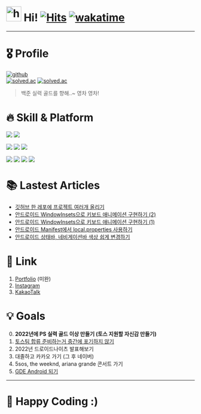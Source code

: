 # <img src="https://user-images.githubusercontent.com/1303154/88677602-1635ba80-d120-11ea-84d8-d263ba5fc3c0.gif" width="40px" alt="hi"> Hi! [![Hits](https://hits.seeyoufarm.com/api/count/incr/badge.svg?url=https%3A%2F%2Fgithub.com%2Fjisungbin%2Fjisungbin&count_bg=%2396D667&title_bg=%23555555&icon=ghostery.svg&icon_color=%23FFFFFF&title=see+my+profile&edge_flat=false)](https://github.com/jisungbin/fashion-guide) [![wakatime](https://wakatime.com/badge/user/2da851dd-14d7-47dd-821a-7d902e52c1c2.svg)](https://wakatime.com/@2da851dd-14d7-47dd-821a-7d902e52c1c2)

-----

# 🎖️ Profile

[![github](https://github-readme-stats.vercel.app/api?username=jisungbin&show_icons=true&count_private=true&include_all_commits=true)](https://github.com/jisungbin) <br/>
[![solved.ac](http://mazassumnida.wtf/api/v2/generate_badge?boj=sungbin5304)](https://solved.ac/sungbin5304/)
[![solved.ac](http://mazandi.herokuapp.com/api?handle=sungbin5304&theme=warm)](https://solved.ac/sungbin5304/)

> 백준 실력 골드를 향해..~ 영차 영차!



# 🔥 Skill & Platform

![](https://img.shields.io/badge/firebase-ffca28?style=for-the-badge&logo=firebase&logoColor=black) ![](https://img.shields.io/badge/GitHub_Actions-2088FF?style=for-the-badge&logo=github-actions&logoColor=white)

![](https://img.shields.io/badge/Android-3DDC84?style=for-the-badge&logo=android&logoColor=white) ![](https://img.shields.io/badge/Android_Studio-3DDC84?style=for-the-badge&logo=android-studio&logoColor=white) ![](https://img.shields.io/badge/Kotlin-0095D5?&style=for-the-badge&logo=kotlin&logoColor=white)

![](https://img.shields.io/badge/iOS-000000?style=for-the-badge&logo=ios&logoColor=white) ![](https://img.shields.io/badge/mac%20os-000000?style=for-the-badge&logo=apple&logoColor=white) ![](https://img.shields.io/badge/Xcode-007ACC?style=for-the-badge&logo=Xcode&logoColor=white) ![](https://img.shields.io/badge/Swift-FA7343?style=for-the-badge&logo=swift&logoColor=white)



# 📚 Lastest Articles

<!-- BLOG-POST-LIST:START -->
- [깃허브 한 레포에 프로젝트 여러개 올리기](https://jisungbin.medium.com/%EA%B9%83%ED%97%88%EB%B8%8C-%ED%95%9C-%EB%A0%88%ED%8F%AC%EC%97%90-%ED%94%84%EB%A1%9C%EC%A0%9D%ED%8A%B8-%EC%97%AC%EB%9F%AC%EA%B0%9C-%EC%98%AC%EB%A6%AC%EA%B8%B0-dc5a5c3d2117?source=rss-32f8b2abeab9------2)
- [안드로이드 WindowInsets으로 키보드 애니메이션 구현하기 &lpar;2&rpar;](https://sungbin.land/%EC%95%88%EB%93%9C%EB%A1%9C%EC%9D%B4%EB%93%9C-windowinsets%EC%9C%BC%EB%A1%9C-%ED%82%A4%EB%B3%B4%EB%93%9C-%EC%95%A0%EB%8B%88%EB%A9%94%EC%9D%B4%EC%85%98-%EA%B5%AC%ED%98%84%ED%95%98%EA%B8%B0-2-fcfc87683401?source=rss-32f8b2abeab9------2)
- [안드로이드 WindowInsets으로 키보드 애니메이션 구현하기 &lpar;1&rpar;](https://sungbin.land/%EC%95%88%EB%93%9C%EB%A1%9C%EC%9D%B4%EB%93%9C-windowinsets%EB%A1%9C-%ED%82%A4%EB%B3%B4%EB%93%9C-%EC%95%A0%EB%8B%88%EB%A9%94%EC%9D%B4%EC%85%98-%EA%B5%AC%ED%98%84%ED%95%98%EA%B8%B0-1-b6452ed44bc8?source=rss-32f8b2abeab9------2)
- [안드로이드 Manifest에서 local.properties 사용하기](https://sungbin.land/manifest%EC%97%90%EC%84%9C-api-key%EA%B0%92-%EC%88%A8%EA%B8%B0%EA%B8%B0-41942548815d?source=rss-32f8b2abeab9------2)
- [안드로이드 상태바, 네비게이션바 색상 쉽게 변경하기](https://sungbin.land/%EC%95%88%EB%93%9C%EB%A1%9C%EC%9D%B4%EB%93%9C-%EC%83%81%ED%83%9C%EB%B0%94-%EB%84%A4%EB%B9%84%EA%B2%8C%EC%9D%B4%EC%85%98%EB%B0%94-%EC%83%89%EC%83%81-%EC%89%BD%EA%B2%8C-%EB%B3%80%EA%B2%BD%ED%95%98%EA%B8%B0-3be1520c0c41?source=rss-32f8b2abeab9------2)
<!-- BLOG-POST-LIST:END -->



# 🔗 Link

1. [Portfolio](https://jisungbin.notion.site/jisungbin/84d547d8f13d445aa0cec8c526e3f803) (미완)
2. [Instagram](https://www.instagram.com/sungbin__5304)
3. [KakaoTalk](https://open.kakao.com/me/duck__bin)



# 💡 Goals

0. **2022년에 PS 실력 골드 이상 만들기 (토스 지원할 자신감 만들기)**
1. [토스팀 합류 준비하는거 중간에 포기하지 않기](https://github.com/jisungbin/ready-for-toss)
2. 2022년 드로이드나이츠 발표해보기
5. 대졸하고 카카오 가기 (그 후 네이버)
4. 5sos, the weeknd, ariana grande 콘서트 가기
5. [GDE Android 되기](https://github.com/jisungbin/ready-for-gde)

-----

# 🤗 Happy Coding :)
